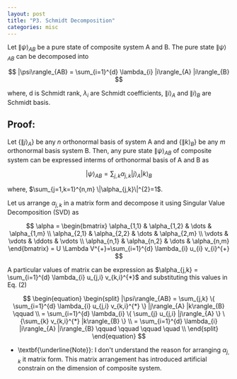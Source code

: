 ```yaml
---
layout: post
title: "P3. Schmidt Decomposition"
categories: misc
---
```


Let $\|\psi\rangle_{AB}$ be a pure state of composite system A and B. The pure state $\|\psi\rangle_{AB}$ can be decomposed into  

$$ |\psi\rangle_{AB} = \sum_{i=1}^{d} \lambda_{i} |i\rangle_{A} |i\rangle_{B} $$  

where, d is Schmidt rank, $\lambda_{i}$ are Schmidt coefficients, $\|i\rangle_{A}$ and $\|i\rangle_{B}$ are Schmidt basis.

## Proof:

Let $\{ \|j\rangle_{A} \}$ be any $n$ orthonormal basis of system A and and $\{ \|k\rangle_{B} \}$ be any $m$ orthonormal basis system B. Then, any pure state $\|\psi\rangle_{AB}$ of composite system can be expressed interms of orthonormal basis of A and B as

$$ |\psi\rangle_{AB} = \sum_{j,k} \alpha_{j,k} |j\rangle_{A} |k\rangle_{B} $$  

where, $\sum_{j=1,k=1}^{n,m} \|\alpha_{j,k}\|^{2}=1$.

Let us arrange $\alpha_{j,k}$ in a matrix form and decompose it using Singular Value Decomposition (SVD) as

$$
\alpha = 
\begin{bmatrix}
    \alpha_{1,1}       & \alpha_{1,2} & \dots & \alpha_{1,m} \\
    \alpha_{2,1}       & \alpha_{2,2} & \dots & \alpha_{2,m} \\
     \vdots & \vdots & \ddots & \vdots \\
    \alpha_{n,1}       & \alpha_{n,2} & \dots & \alpha_{n,m}
\end{bmatrix}
= U \Lambda V^{+}=\sum_{i=1}^{d} \lambda_{i} u_{i}  v_{i}^{+}
$$

A particular values of matrix can be expression as $\alpha_{j,k} = \sum_{i=1}^{d} \lambda_{i} u_{j,i}  v_{k,i}^{*}$ and substituting this values in Eq. (2)

$$
\begin{equation}
\begin{split}
|\psi\rangle_{AB} = \sum_{j,k} \{ \sum_{i=1}^{d} \lambda_{i} u_{j,i}  v_{k,i}^{*} \} |j\rangle_{A} |k\rangle_{B} \qquad  \\
 =  \sum_{i=1}^{d} \lambda_{i}  \{ \sum_{j} u_{j,i} |j\rangle_{A} \} \{\sum_{k} v_{k,i}^{*} |k\rangle_{B} \} \\
 = \sum_{i=1}^{d} \lambda_{i} |i\rangle_{A} |i\rangle_{B} \qquad \qquad \qquad \quad \\
\end{split}
\end{equation}
$$  

* \textbf{\underline{Note}}: I don't understand the reason for arranging $\alpha_{j,k}$ it matrix form. This matrix arrangement has introduced artificial constrain on the dimension of composite system.

